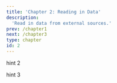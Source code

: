 ```yaml
---
title: 'Chapter 2: Reading in Data'
description:
  'Read in data from external sources.'
prev: /chapter1
next: /chapter3
type: chapter
id: 2
---
```



<exercise id="1" title="Introduction" type="slides">

<slides source="chapter2_01_introduction">
</slides>

</exercise>



<exercise id="2" title="Read in data from a CSV file and create a DataFrame">



<codeblock id="02_02">

hint 2

</codeblock>

</exercise>

<exercise id="3" title="Create DataFrame from CSV file with columns and skip rows and dats">



<codeblock id="02_03">

hint 3

</codeblock>

</exercise>